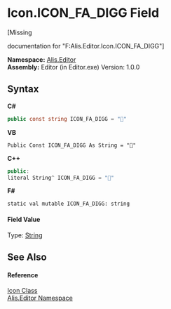 # Icon.ICON_FA_DIGG Field
 

\[Missing <summary> documentation for "F:Alis.Editor.Icon.ICON_FA_DIGG"\]

**Namespace:**&nbsp;<a href="b150ade4-39de-a232-5f06-d3cdc1b2c538">Alis.Editor</a><br />**Assembly:**&nbsp;Editor (in Editor.exe) Version: 1.0.0

## Syntax

**C#**<br />
``` C#
public const string ICON_FA_DIGG = ""
```

**VB**<br />
``` VB
Public Const ICON_FA_DIGG As String = ""
```

**C++**<br />
``` C++
public:
literal String^ ICON_FA_DIGG = ""
```

**F#**<br />
``` F#
static val mutable ICON_FA_DIGG: string
```


#### Field Value
Type: <a href="https://docs.microsoft.com/dotnet/api/system.string" target="_blank">String</a>

## See Also


#### Reference
<a href="cc0f883c-67f8-f772-c6d7-a60b129f22a7">Icon Class</a><br /><a href="b150ade4-39de-a232-5f06-d3cdc1b2c538">Alis.Editor Namespace</a><br />